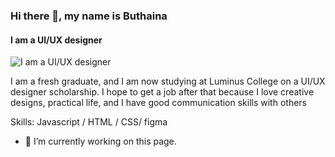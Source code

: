 
### Hi there 👋, my name is Buthaina 
#### I am a UI/UX  designer 
![I am a UI/UX  designer ](https://avatars.githubusercontent.com/u/113937040?v=4)

I am a fresh graduate, and I am now studying at Luminus College on a UI/UX designer scholarship. I hope to get a job after that because I love creative designs, practical life, and I have good communication skills with others

Skills:  Javascript / HTML / CSS/ figma 

- 🔭 I’m currently working on this page. 




